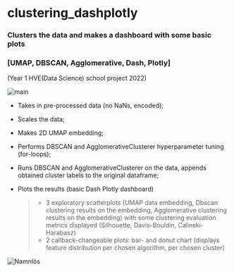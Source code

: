 # clustering_dashplotly
### Clusters the data and makes a dashboard with some basic plots 
### [UMAP, DBSCAN,  Agglomerative, Dash,  Plotly] 
(Year 1 HVE(Data Science) school project 2022)

![main](https://user-images.githubusercontent.com/102211232/165947985-082f0488-a410-4d05-bc47-29d24bb83fde.png)

- Takes in pre-processed data (no NaNs, encoded);

 -  Scales the data;
   
 -  Makes 2D UMAP embedding;
   
  - Performs DBSCAN and AgglomerativeClusterer hyperparameter tuning
   (for-loops);
   
  - Runs DBSCAN and AgglomerativeClusterer on the data, appends obtained cluster labels to the original
   dataframe;
   
 - Plots the results (basic Dash Plotly dashboard)
   > - 3 exploratory scatterplots (UMAP data embedding, Dbscan clustering results on the embedding, 
   Agglomerative clustering results on the embedding) with some clustering evaluation metrics displayed
   (Silhouette, Davis-Bouldin, Calinski-Harabasz)
   > - 2 callback-changeable plots: bar- and donut chart (displays feature distribution per 
   chosen algorithm,  per chosen cluster) 
   
  ![Namnlös](https://user-images.githubusercontent.com/102211232/168421953-11a07df7-098a-4e97-a83f-9bda3b1ba6e3.png)
   
   
   
